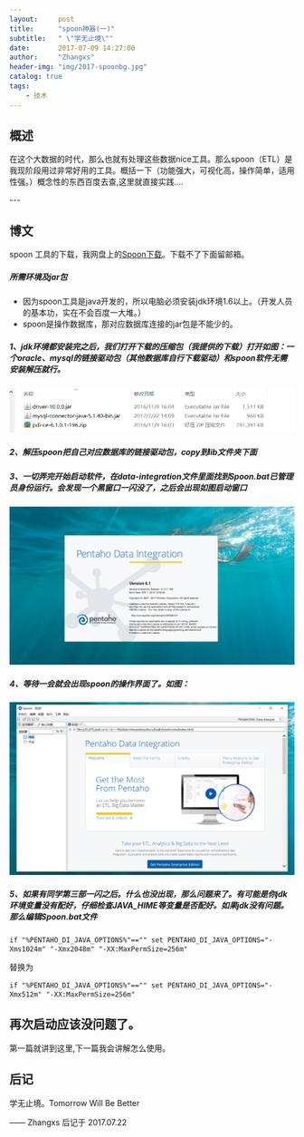 ```yaml
---
layout:     post
title:      "spoon神器(一)"
subtitle:   " \"学无止境\""
date:       2017-07-09 14:27:00
author:     "Zhangxs"
header-img: "img/2017-spoonbg.jpg"
catalog: true
tags:
    - 技术
---
```




## 概述
在这个大数据的时代，那么也就有处理这些数据nice工具。那么spoon（ETL）是我现阶段用过非常好用的工具。概括一下（功能强大，可视化高，操作简单，适用性强。）概念性的东西百度去查,这里就直接实践....

<p id = "build"></p>
---

## 博文
spoon 工具的下载，我网盘上的[Spoon下载](https://www.fosshub.com/ConEmu.html)。下载不了下面留邮箱。
##### 所需环境及jar包
- 因为spoon工具是java开发的，所以电脑必须安装jdk环境1.6以上。（开发人员的基本功，实在不会百度一大堆。）
- spoon是操作数据库，那对应数据库连接的jar包是不能少的。

##### 1、jdk环境都安装完之后，我们打开下载的压缩包（我提供的下载）打开如图：一个oracle、mysql的链接驱动包（其他数据库自行下载驱动）和spoon软件无需安装解压就行。
![Alt text](/img/2017-spoonpost-1.jpg)
##### 2、解压spoon把自己对应数据库的链接驱动包，copy到lib文件夹下面
##### 3、一切弄完开始启动软件，在data-integration文件里面找到Spoon.bat已管理员身份运行。会发现一个黑窗口一闪没了，之后会出现如图启动窗口
![Alt text](/img/2017-spoonpost-2.jpg)
##### 4、等待一会就会出现spoon的操作界面了。如图：
![Alt text](/img/2017-spoonpost-3.jpg)

##### 5、如果有同学第三部一闪之后。什么也没出现，那么问题来了。有可能是你jdk环境变量没有配好，仔细检查JAVA_HIME等变量是否配好。如果jdk没有问题。那么编辑Spoon.bat文件

```
if "%PENTAHO_DI_JAVA_OPTIONS%"=="" set PENTAHO_DI_JAVA_OPTIONS="-Xms1024m" "-Xmx2048m" "-XX:MaxPermSize=256m"
```
替换为
```
if "%PENTAHO_DI_JAVA_OPTIONS%"=="" set PENTAHO_DI_JAVA_OPTIONS="-Xmx512m" "-XX:MaxPermSize=256m"
```
再次启动应该没问题了。
---
第一篇就讲到这里,下一篇我会讲解怎么使用。



## 后记

学无止境。Tomorrow Will Be Better

—— Zhangxs 后记于 2017.07.22
